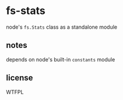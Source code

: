 # fs-stats
node's `fs.Stats` class as a standalone module

## notes
depends on node's built-in `constants` module

## license
WTFPL